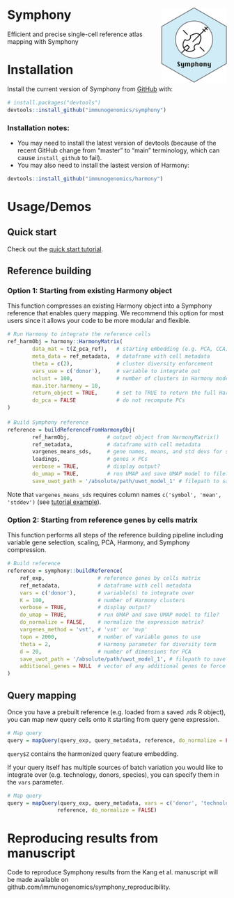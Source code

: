 
<!-- README.md is generated from README.Rmd. Please edit that file -->

Symphony <img src="man/figures/symphony_logo.png" alt="logo" width="150" align="right"/>
========================================================================================

<!-- badges: start -->
<!-- badges: end -->

Efficient and precise single-cell reference atlas mapping with Symphony

Installation
============

Install the current version of Symphony from
[GitHub](https://github.com/) with:

``` r
# install.packages("devtools")
devtools::install_github("immunogenomics/symphony")
```

### Installation notes:

-   You may need to install the latest version of devtools (because of
    the recent GitHub change from “master” to “main” terminology, which
    can cause `install_github` to fail).
-   You may also need to install the lastest version of Harmony:

``` r
devtools::install_github("immunogenomics/harmony")
```

Usage/Demos
===========

Quick start
-----------

Check out the [quick start
tutorial](https://github.com/immunogenomics/symphony/blob/main/vignettes/pbmcs_tutorial.ipynb/).

Reference building
------------------

### Option 1: Starting from existing Harmony object

This function compresses an existing Harmony object into a Symphony
reference that enables query mapping. We recommend this option for most
users since it allows your code to be more modular and flexible.

``` r
# Run Harmony to integrate the reference cells
ref_harmObj = harmony::HarmonyMatrix(
        data_mat = t(Z_pca_ref),   # starting embedding (e.g. PCA, CCA) of cells
        meta_data = ref_metadata,  # dataframe with cell metadata
        theta = c(2),              # cluster diversity enforcement
        vars_use = c('donor'),     # variable to integrate out
        nclust = 100,              # number of clusters in Harmony model
        max.iter.harmony = 10,
        return_object = TRUE,      # set to TRUE to return the full Harmony object
        do_pca = FALSE             # do not recompute PCs
)

# Build Symphony reference
reference = buildReferenceFromHarmonyObj(
        ref_harmObj,            # output object from HarmonyMatrix()
        ref_metadata,           # dataframe with cell metadata
        vargenes_means_sds,     # gene names, means, and std devs for scaling
        loadings,               # genes x PCs
        verbose = TRUE,         # display output?
        do_umap = TRUE,         # run UMAP and save UMAP model to file?
        save_uwot_path = '/absolute/path/uwot_model_1' # filepath to save UMAP model)
```

Note that `vargenes_means_sds` requires column names
`c('symbol', 'mean', 'stddev')` (see [tutorial
example](https://github.com/immunogenomics/symphony/blob/main/vignettes/pbmcs_tutorial.ipynb/)).

### Option 2: Starting from reference genes by cells matrix

This function performs all steps of the reference building pipeline
including variable gene selection, scaling, PCA, Harmony, and Symphony
compression.

``` r
# Build reference
reference = symphony::buildReference(
    ref_exp,                 # reference genes by cells matrix
    ref_metadata,            # dataframe with cell metadata
    vars = c('donor'),       # variable(s) to integrate over
    K = 100,                 # number of Harmony clusters
    verbose = TRUE,          # display output?
    do_umap = TRUE,          # run UMAP and save UMAP model to file?
    do_normalize = FALSE,    # normalize the expression matrix?
    vargenes_method = 'vst', # 'vst' or 'mvp'
    topn = 2000,             # number of variable genes to use
    theta = 2,               # Harmony parameter for diversity term
    d = 20,                  # number of dimensions for PCA
    save_uwot_path = '/absolute/path/uwot_model_1', # filepath to save UMAP model
    additional_genes = NULL  # vector of any additional genes to force include
)
```

Query mapping
-------------

Once you have a prebuilt reference (e.g. loaded from a saved .rds R
object), you can map new query cells onto it starting from query gene
expression.

``` r
# Map query
query = mapQuery(query_exp, query_metadata, reference, do_normalize = FALSE)
```

`query$Z` contains the harmonized query feature embedding.

If your query itself has multiple sources of batch variation you would
like to integrate over (e.g. technology, donors, species), you can
specify them in the `vars` parameter.

``` r
# Map query
query = mapQuery(query_exp, query_metadata, vars = c('donor', 'technology'),
                reference, do_normalize = FALSE)
```

Reproducing results from manuscript
===================================

Code to reproduce Symphony results from the Kang et al. manuscript will
be made available on
github.com/immunogenomics/symphony\_reproducibility.
